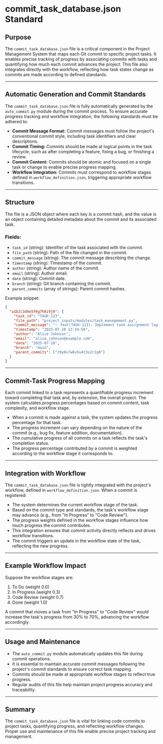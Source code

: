 # commit_task_database.json Standard

## Purpose

The `commit_task_database.json` file is a critical component in the Project Management System that maps each Git commit to specific project tasks. It enables precise tracking of progress by associating commits with tasks and quantifying how much each commit advances the project. This file also integrates directly with the workflow, reflecting how task states change as commits are made according to defined standards.

---

## Automatic Generation and Commit Standards

The `commit_task_database.json` file is fully automatically generated by the `auto_commit.py` module during the commit process. To ensure accurate progress tracking and workflow integration, the following standards must be adhered to:

- **Commit Message Format:** Commit messages must follow the project's conventional commit style, including task identifiers and clear descriptions.
- **Commit Timing:** Commits should be made at logical points in the task lifecycle, such as after completing a feature, fixing a bug, or finishing a review.
- **Commit Content:** Commits should be atomic and focused on a single task or change to enable precise progress mapping.
- **Workflow Integration:** Commits must correspond to workflow stages defined in `workflow_definition.json`, triggering appropriate workflow transitions.

---

## Structure

The file is a JSON object where each key is a commit hash, and the value is an object containing detailed metadata about the commit and its associated task.

### Fields:

- `task_id` (string): Identifier of the task associated with the commit.
- `file_path` (string): Path of the file changed in the commit.
- `commit_message` (string): The commit message describing the change.
- `timestamp` (string): Timestamp of the commit.
- `author` (string): Author name of the commit.
- `email` (string): Author email.
- `date` (string): Commit date.
- `branch` (string): Git branch containing the commit.
- `parent_commits` (array of strings): Parent commit hashes.

Example snippet:

```json
{
  "a1b2c3d4e5f6g7h8i9j0": {
    "task_id": "TASK-123",
    "file_path": "project_inputs/modules/task_management.py",
    "commit_message": "✨ feat(TASK-123): Implement task assignment logic",
    "timestamp": "2025-07-10 12:34:56",
    "author": "Alice Johnson",
    "email": "alice.johnson@example.com",
    "date": "2025-07-10",
    "branch": "main",
    "parent_commits": ["z9y8x7w6v5u4t3s2r1q0"]
  }
}
```

---

## Commit-Task Progress Mapping

Each commit linked to a task represents a quantifiable progress increment toward completing that task and, by extension, the overall project. The system calculates progress percentages based on commit content, task complexity, and workflow stage.

- When a commit is made against a task, the system updates the progress percentage for that task.
- The progress increment can vary depending on the nature of the commit (e.g., bug fix, feature addition, documentation).
- The cumulative progress of all commits on a task reflects the task's completion status.
- The progress percentage contributed by a commit is weighted according to the workflow stage it corresponds to.

---

## Integration with Workflow

The `commit_task_database.json` file is tightly integrated with the project's workflow, defined in `workflow_definition.json`. When a commit is registered:

- The system determines the current workflow stage of the task.
- Based on the commit type and standards, the task's workflow stage may advance (e.g., from "In Progress" to "Code Review").
- The progress weights defined in the workflow stages influence how much progress the commit contributes.
- This integration ensures that commit activity directly reflects and drives workflow transitions.
- The commit triggers an update in the workflow state of the task, reflecting the new progress.

---

## Example Workflow Impact

Suppose the workflow stages are:

1. To Do (weight 0.0)
2. In Progress (weight 0.3)
3. Code Review (weight 0.7)
4. Done (weight 1.0)

A commit that moves a task from "In Progress" to "Code Review" would increase the task's progress from 30% to 70%, advancing the workflow accordingly.

---

## Usage and Maintenance

- The `auto_commit.py` module automatically updates this file during commit operations.
- It is essential to maintain accurate commit messages following the project's commit standards to ensure correct task mapping.
- Commits should be made at appropriate workflow stages to reflect true progress.
- Regular audits of this file help maintain project progress accuracy and traceability.

---

## Summary

The `commit_task_database.json` file is vital for linking code commits to project tasks, quantifying progress, and reflecting workflow changes. Proper use and maintenance of this file enable precise project tracking and management.

